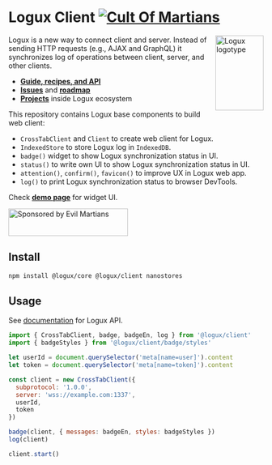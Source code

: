 # Logux Client [![Cult Of Martians][cult-img]][cult]

<img align="right" width="95" height="148" title="Logux logotype"
     src="https://logux.org/branding/logotype.svg">

Logux is a new way to connect client and server. Instead of sending
HTTP requests (e.g., AJAX and GraphQL) it synchronizes log of operations
between client, server, and other clients.

* **[Guide, recipes, and API](https://logux.org/)**
* **[Issues](https://github.com/logux/logux/issues)**
  and **[roadmap](https://github.com/orgs/logux/projects/1)**
* **[Projects](https://logux.org/guide/architecture/parts/)**
  inside Logux ecosystem

This repository contains Logux base components to build web client:

* `CrossTabClient` and `Client` to create web client for Logux.
* `IndexedStore` to store Logux log in `IndexedDB`.
* `badge()` widget to show Logux synchronization status in UI.
* `status()` to write own UI to show Logux synchronization status in UI.
* `attention()`, `confirm()`, `favicon()` to improve UX in Logux web app.
* `log()` to print Logux synchronization status to browser DevTools.

Check **[demo page]** for widget UI.

<a href="https://evilmartians.com/?utm_source=logux-client">
  <img src="https://evilmartians.com/badges/sponsored-by-evil-martians.svg"
       alt="Sponsored by Evil Martians" width="236" height="54">
</a>

[demo page]: https://logux.github.io/client/
[cult-img]: http://cultofmartians.com/assets/badges/badge.svg
[cult]: http://cultofmartians.com/done.html


## Install

```sh
npm install @logux/core @logux/client nanostores
```


## Usage

See [documentation] for Logux API.

```js
import { CrossTabClient, badge, badgeEn, log } from '@logux/client'
import { badgeStyles } from '@logux/client/badge/styles'

let userId = document.querySelector('meta[name=user]').content
let token = document.querySelector('meta[name=token]').content

const client = new CrossTabClient({
  subprotocol: '1.0.0',
  server: 'wss://example.com:1337',
  userId,
  token
})

badge(client, { messages: badgeEn, styles: badgeStyles })
log(client)

client.start()
```

[documentation]: https://github.com/logux/logux
